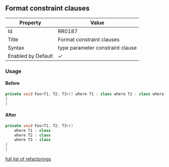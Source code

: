 ## Format constraint clauses

| Property | Value |
| -------- | ----- |
| Id | RR0187 |
| Title | Format constraint clauses |
| Syntax | type parameter constraint clause |
| Enabled by Default | &#x2713; |

### Usage

#### Before

```csharp
private void Foo<T1, T2, T3>() where T1 : class where T2 : class where T3 : class
{
}
```

#### After

```csharp
private void Foo<T1, T2, T3>()
    where T1 : class
    where T2 : class
    where T3 : class
{
}
```

[full list of refactorings](Refactorings.md)